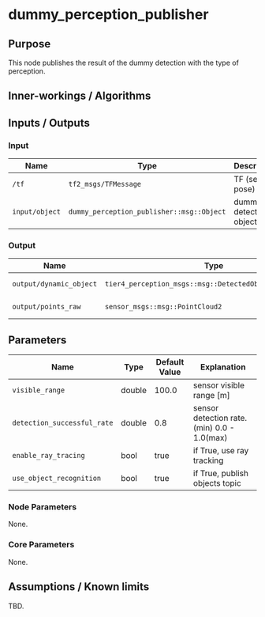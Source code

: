# dummy_perception_publisher

## Purpose

This node publishes the result of the dummy detection with the type of perception.

## Inner-workings / Algorithms

## Inputs / Outputs

### Input

| Name           | Type                                      | Description             |
| -------------- | ----------------------------------------- | ----------------------- |
| `/tf`          | `tf2_msgs/TFMessage`                      | TF (self-pose)          |
| `input/object` | `dummy_perception_publisher::msg::Object` | dummy detection objects |

### Output

| Name                    | Type                                                        | Description            |
| ----------------------- | ----------------------------------------------------------- | ---------------------- |
| `output/dynamic_object` | `tier4_perception_msgs::msg::DetectedObjectsWithFeature` | Publishes objects      |
| `output/points_raw`     | `sensor_msgs::msg::PointCloud2`                             | point cloud of objects |

## Parameters

| Name                        | Type   | Default Value | Explanation                                 |
| --------------------------- | ------ | ------------- | ------------------------------------------- |
| `visible_range`             | double | 100.0         | sensor visible range [m]                    |
| `detection_successful_rate` | double | 0.8           | sensor detection rate. (min) 0.0 - 1.0(max) |
| `enable_ray_tracing`        | bool   | true          | if True, use ray tracking                   |
| `use_object_recognition`    | bool   | true          | if True, publish objects topic              |

### Node Parameters

None.

### Core Parameters

None.

## Assumptions / Known limits

TBD.
